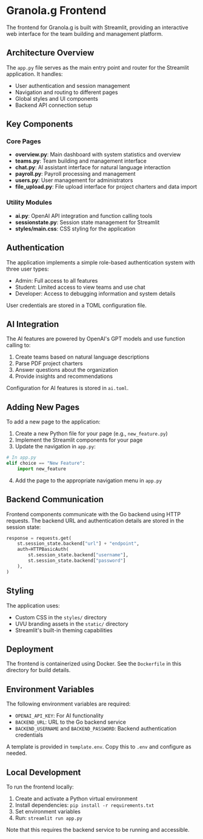# Granola.g Frontend

The frontend for Granola.g is built with Streamlit, providing an interactive web interface for the team building and management platform.

## Architecture Overview

The `app.py` file serves as the main entry point and router for the Streamlit application. It handles:

* User authentication and session management
* Navigation and routing to different pages
* Global styles and UI components
* Backend API connection setup

## Key Components

### Core Pages

* **overview.py**: Main dashboard with system statistics and overview
* **teams.py**: Team building and management interface
* **chat.py**: AI assistant interface for natural language interaction
* **payroll.py**: Payroll processing and management
* **users.py**: User management for administrators
* **file_upload.py**: File upload interface for project charters and data import

### Utility Modules

* **ai.py**: OpenAI API integration and function calling tools
* **sessionstate.py**: Session state management for Streamlit
* **styles/main.css**: CSS styling for the application

## Authentication

The application implements a simple role-based authentication system with three user types:
- Admin: Full access to all features
- Student: Limited access to view teams and use chat
- Developer: Access to debugging information and system details

User credentials are stored in a TOML configuration file.

## AI Integration

The AI features are powered by OpenAI's GPT models and use function calling to:
1. Create teams based on natural language descriptions
2. Parse PDF project charters
3. Answer questions about the organization
4. Provide insights and recommendations

Configuration for AI features is stored in `ai.toml`.

## Adding New Pages

To add a new page to the application:

1. Create a new Python file for your page (e.g., `new_feature.py`)
2. Implement the Streamlit components for your page
3. Update the navigation in `app.py`:

```python
# In app.py
elif choice == "New Feature":
    import new_feature
```

4. Add the page to the appropriate navigation menu in `app.py`

## Backend Communication

Frontend components communicate with the Go backend using HTTP requests. The backend URL and authentication details are stored in the session state:

```python
response = requests.get(
    st.session_state.backend["url"] + "endpoint",
    auth=HTTPBasicAuth(
        st.session_state.backend["username"],
        st.session_state.backend["password"]
    ),
)
```

## Styling

The application uses:
- Custom CSS in the `styles/` directory
- UVU branding assets in the `static/` directory
- Streamlit's built-in theming capabilities

## Deployment

The frontend is containerized using Docker. See the `Dockerfile` in this directory for build details.

## Environment Variables

The following environment variables are required:
- `OPENAI_API_KEY`: For AI functionality
- `BACKEND_URL`: URL to the Go backend service
- `BACKEND_USERNAME` and `BACKEND_PASSWORD`: Backend authentication credentials

A template is provided in `template.env`. Copy this to `.env` and configure as needed.

## Local Development

To run the frontend locally:

1. Create and activate a Python virtual environment
2. Install dependencies: `pip install -r requirements.txt`
3. Set environment variables
4. Run: `streamlit run app.py`

Note that this requires the backend service to be running and accessible.